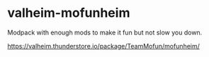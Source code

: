 # valheim-mofunheim
Modpack with enough mods to make it fun but not slow you down.

https://valheim.thunderstore.io/package/TeamMofun/mofunheim/
